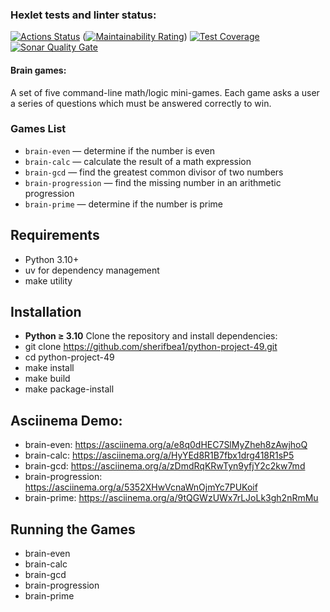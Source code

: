 ### Hexlet tests and linter status:
[![Actions Status](https://github.com/sherifbea1/python-project-49/workflows/hexlet-check/badge.svg)](https://github.com/sherifbea1/python-project-49/actions)
([![Maintainability Rating](https://sonarcloud.io/api/project_badges/measure?project=sherifbea1_python-project-49&metric=sqale_rating)](https://sonarcloud.io/summary/new_code?id=sherifbea1_python-project-49))
[![Test Coverage](https://api.codeclimate.com/v1/badges/YOUR_CODECLIMATE_ID/test_coverage)](https://codeclimate.com/github/sherifbea1/python-project-49/test_coverage)
[![Sonar Quality Gate](https://sonarcloud.io/api/project_badges/measure?project=sherifbea1_python-project-49&metric=alert_status)](https://sonarcloud.io/summary/new_code?id=sherifbea1_python-project-49)

#### Brain games:
A set of five command-line math/logic mini-games. Each game asks a user a series of questions which must be answered correctly to win.

### Games List
- `brain-even` — determine if the number is even
- `brain-calc` — calculate the result of a math expression
- `brain-gcd` — find the greatest common divisor of two numbers
- `brain-progression` — find the missing number in an arithmetic progression
- `brain-prime` — determine if the number is prime

## Requirements
- Python 3.10+
- uv for dependency management
- make utility

## Installation
-  **Python ≥ 3.10**
Clone the repository and install dependencies:
- git clone https://github.com/sherifbea1/python-project-49.git
- cd python-project-49
- make install
- make build
- make package-install

## Asciinema Demo:
- brain-even: https://asciinema.org/a/e8q0dHEC7SlMyZheh8zAwjhoQ
- brain-calc: https://asciinema.org/a/HyYEd8R1B7fbx1drg418R1sP5
- brain-gcd: https://asciinema.org/a/zDmdRqKRwTyn9yfjY2c2kw7md
- brain-progression: https://asciinema.org/a/5352XHwVcnaWnOjmYc7PUKoif
- brain-prime: https://asciinema.org/a/9tQGWzUWx7rLJoLk3gh2nRmMu

## Running the Games
- brain-even
- brain-calc
- brain-gcd
- brain-progression
- brain-prime